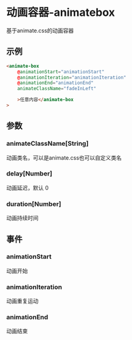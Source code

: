 # 动画容器-animatebox

基于animate.css的动画容器


## 示例

```html
<animate-box
    @animationStart="animationStart"
    @animationIteration="animationIteration"
    @animationEnd="animationEnd"
    animateClassName="fadeInLeft"

    >任意内容</animate-box
>
 ```



## 参数

### animateClassName[String]

动画类名，可以是animate.css也可以自定义类名

### delay[Number]

动画延迟，默认 0

### duration[Number]

动画持续时间



## 事件

### animationStart

动画开始

### animationIteration

动画重复运动

### animationEnd

动画结束
